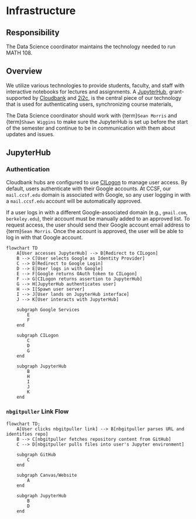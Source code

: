 # Infrastructure

## Responsibility
The Data Science coordinator maintains the technology needed to run MATH 108.

## Overview
We utilize various technologies to provide students, faculty, and staff with interactive notebooks for lectures and assignments. A [JupyterHub](https://jupyter.org/hub), grant-supported by [Cloudbank](https://www.cloudbank.org/) and [2i2c](https://2i2c.org/), is the central piece of our technology that is used for authenticating users, synchronizing course materials, 


The Data Science coordinator should work with {term}`Sean Morris` and {term}`Shawn Wiggins` to make sure the JupyterHub is set up before the start of the semester and continue to be in communication with them about updates and issues.

## JupyterHub

### Authentication 
Cloudbank hubs are configured to use [CILogon](https://www.cilogon.org/) to manage user access. By default, users authenticate with their Google accounts. At CCSF, our `mail.ccsf.edu` domain is associated with Google, so any user logging in with a `mail.ccsf.edu` account will be automatically approved.

If a user logs in with a different Google-associated domain (e.g., `gmail.com`, `berkeley.edu`), their account must be manually added to an approved list. To request access, the user should send their Google account email address to {term}`Sean Morris`. Once the account is approved, the user will be able to log in with that Google account.

```mermaid
flowchart TD
    A[User accesses JupyterHub] --> B[Redirect to CILogon]
    B --> C[User selects Google as Identity Provider]
    C --> D[Redirect to Google Login]
    D --> E[User logs in with Google]
    E --> F[Google returns OAuth token to CILogon]
    F --> G[CILogon returns assertion to JupyterHub]
    G --> H[JupyterHub authenticates user]
    H --> I[Spawn user server]
    I --> J[User lands on JupyterHub interface]
    J --> K[User interacts with JupyterHub]
    
    subgraph Google Services
        E
        F
    end

    subgraph CILogon
        C
        D
        G
    end

    subgraph JupyterHub
        B
        H
        I
        J
        K
    end
```

### `nbgitpuller` Link Flow

```mermaid
flowchart TD;
    A[User clicks nbgitpuller link] --> B[nbgitpuller parses URL and identifies repo]
    B --> C[nbgitpuller fetches repository content from GitHub]
    C --> D[nbgitpuller pulls files into user's Jupyter environment]

    subgraph GitHub
        C
    end

    subgraph Canvas/Website
        A
    end

    subgraph JupyterHub
        B
        D
    end

```